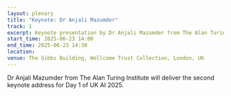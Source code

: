 ```yaml
---
layout: plenary
title: "Keynote: Dr Anjali Mazumder"
track: 1
excerpt: Keynote presentation by Dr Anjali Mazumder from The Alan Turing Institute
start_time: 2025-06-23 14:00
end_time: 2025-06-23 14:30
location:
venue: The Gibbs Building, Wellcome Trust Collection, London, UK
---
```


Dr Anjali Mazumder from The Alan Turing Institute will deliver the second keynote address for Day 1 of UK AI 2025.
